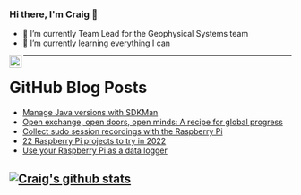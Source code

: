 ### Hi there, I'm Craig 👋

<!--
**CraigTeelFugro/CraigTeelFugro** is a ✨ _special_ ✨ repository because its `README.md` (this file) appears on your GitHub profile.

Here are some ideas to get you started:
-->

- 🔭 I’m currently Team Lead for the Geophysical Systems team
- 🌱 I’m currently learning everything I can

[<img align="left" alt="Craig Teel | LinkedIn" width="22px" src="https://cdn.jsdelivr.net/npm/simple-icons@v3/icons/linkedin.svg" />][linkedin]

---

# GitHub Blog Posts

<!-- BLOG-POST-LIST:START -->
- [Manage Java versions with SDKMan](https://opensource.com/article/22/3/manage-java-versions-sdkman)
- [Open exchange, open doors, open minds: A recipe for global progress](https://opensource.com/open-organization/22/3/open-history-human-progress)
- [Collect sudo session recordings with the Raspberry Pi](https://opensource.com/article/22/3/sudo-session-recordings-raspberry-pi)
- [22 Raspberry Pi projects to try in 2022](https://opensource.com/article/22/3/raspberry-pi-projects-2022)
- [Use your Raspberry Pi as a data logger](https://opensource.com/article/22/3/raspberry-pi-data-logger)
<!-- BLOG-POST-LIST:END -->

## [![Craig's github stats](https://github-readme-stats.vercel.app/api?username=craigteelfugro)](https://github.com/anuraghazra/github-readme-stats)


[linkedin]: https://linkedin.com/in/craig-teel-b8786771
